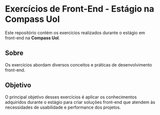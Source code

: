 # Exercícios de Front-End - Estágio na Compass Uol

Este repositório contém os exercícios realizados durante o estágio em front-end na **Compass Uol**.

## Sobre

Os exercícios abordam diversos conceitos e práticas de desenvolvimento front-end.

## Objetivo

O principal objetivo desses exercícios é aplicar os conhecimentos adquiridos durante o estágio para criar soluções front-end que atendem às necessidades de usabilidade e performance dos projetos.


